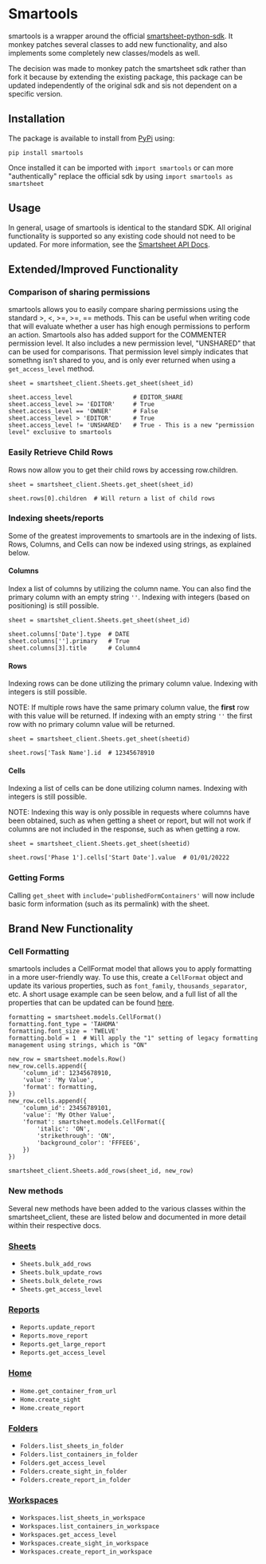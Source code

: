 
# Smartools

smartools is a wrapper around the official [smartsheet-python-sdk]. It monkey patches several classes to add new functionality, and also implements some completely new classes/models as well.

The decision was made to monkey patch the smartsheet sdk rather than fork it because by extending the existing package, this package can be updated independently of the original sdk and sis not dependent on a specific version.

## Installation
The package is available to install from [PyPi](https://pypi.org/project/smartools/) using:
```
pip install smartools
```
Once installed it can be imported with `import smartools` or can more "authentically" replace the official sdk by using `import smartools as smartsheet`

## Usage
In general, usage of smartools is identical to the standard SDK. All original functionality is supported so any existing code should not need to be updated. For more information, see the [Smartsheet API Docs](https://smartsheet.redoc.ly/).

## Extended/Improved Functionality

### Comparison of sharing permissions
smartools allows you to easily compare sharing permissions using the standard >, <, >=, >=, == methods. This can be useful when writing code that will evaluate whether a user has high enough permissions to perform an action. Smartools also has added support for the COMMENTER permission level. It also includes a new permission level, "UNSHARED" that can be used for comparisons. That permission level simply indicates that somethng isn't shared to you, and is only ever returned when using a `get_access_level` method.
```
sheet = smartsheet_client.Sheets.get_sheet(sheet_id)

sheet.access_level                 # EDITOR_SHARE
sheet.access_level >= 'EDITOR'     # True
sheet.access_level == 'OWNER'      # False
sheet.access_level > 'EDITOR'      # True
sheet.access_level != 'UNSHARED'   # True - This is a new "permission level" exclusive to smartools
```

### Easily Retrieve Child Rows
Rows now allow you to get their child rows by accessing row.children.
```
sheet = smartsheet_client.Sheets.get_sheet(sheet_id)

sheet.rows[0].children  # Will return a list of child rows
```

### Indexing sheets/reports
Some of the greatest improvements to smartools are in the indexing of lists. Rows, Columns, and Cells can now be indexed using strings, as explained below.

#### Columns
Index a list of columns by utilizing the column name. You can also find the primary column with an empty string `''`. Indexing with integers (based on positioning) is still possible.
```
sheet = smartshet_client.Sheets.get_sheet(sheet_id)

sheet.columns['Date'].type  # DATE
sheet.columns[''].primary   # True
sheet.columns[3].title      # Column4
```

#### Rows
Indexing rows can be done utilizing the primary column value. Indexing with integers is still possible.

NOTE: If multiple rows have the same primary column value, the **first** row with this value will be returned. If indexing with an empty string `''` the first row with no primary column value will be returned.
```
sheet = smartsheet_client.Sheets.get_sheet(sheetid)

sheet.rows['Task Name'].id  # 12345678910
```

#### Cells
Indexing a list of cells can be done utilizing column names. Indexing with integers is still possible. 

NOTE: Indexing this way is only possible in requests where columns have been obtained, such as when getting a sheet or report, but will not work if columns are not included in the response, such as when getting a row.
```
sheet = smartsheet_client.Sheets.get_sheet(sheetid)

sheet.rows['Phase 1'].cells['Start Date'].value  # 01/01/20222
```

### Getting Forms
Calling `get_sheet` with `include='publishedFormContainers'` will now include basic form information (such as its permalink) with the sheet.

## Brand New Functionality

### Cell Formatting
smartools includes a CellFormat model that allows you to apply formatting in a more user-friendly way. To use this, create a `CellFormat` object and update its various properties, such as `font_family`, `thousands_separator`, etc. A short usage example can be seen below, and a full list of all the properties that can be updated can be found [here](./docs/cell_format.md).
```
formatting = smartsheet.models.CellFormat()
formatting.font_type = 'TAHOMA'
formatting.font_size = 'TWELVE'
formatting.bold = 1  # Will apply the "1" setting of legacy formatting management using strings, which is "ON"

new_row = smartsheet.models.Row()
new_row.cells.append({
    'column_id': 12345678910,
    'value': 'My Value',
    'format': formatting,
})
new_row.cells.append({
    'column_id': 23456789101,
    'value': 'My Other Value',
    'format': smartsheet.models.CellFormat({
        'italic': 'ON',
        'strikethrough': 'ON',
        'background_color': 'FFFEE6',
    })
})

smartsheet_client.Sheets.add_rows(sheet_id, new_row)
```

### New methods
Several new methods have been added to the various classes within the smartsheet_client, these are listed below and documented in more detail within their respective docs.
### [Sheets](./docs/sheets.md)
- `Sheets.bulk_add_rows`
- `Sheets.bulk_update_rows`
- `Sheets.bulk_delete_rows`
- `Sheets.get_access_level`

### [Reports](./docs/reports.md)
- `Reports.update_report`
- `Reports.move_report`
- `Reports.get_large_report`
- `Reports.get_access_level`

### [Home](./docs/home.md)
- `Home.get_container_from_url`
- `Home.create_sight`
- `Home.create_report`

### [Folders](./docs/folders.md)
- `Folders.list_sheets_in_folder`
- `Folders.list_containers_in_folder`
- `Folders.get_access_level`
- `Folders.create_sight_in_folder`
- `Folders.create_report_in_folder`

### [Workspaces](./docs/workspaces.md)
- `Workspaces.list_sheets_in_workspace`
- `Workspaces.list_containers_in_workspace`
- `Workspaces.get_access_level`
- `Workspaces.create_sight_in_workspace`
- `Workspaces.create_report_in_workspace`

[smartsheet-python-sdk]: <https://github.com/smartsheet-platform/smartsheet-python-sdk>

